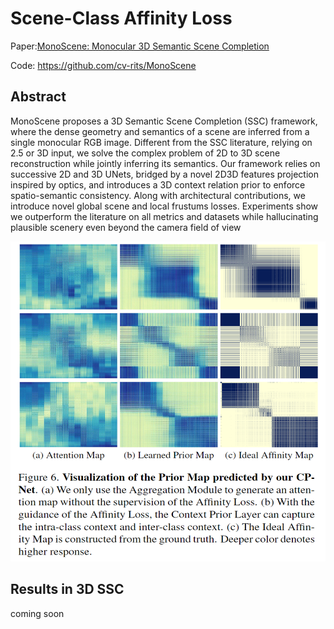 # Scene-Class Affinity Loss

Paper:[MonoScene: Monocular 3D Semantic Scene Completion](https://arxiv.org/abs/2112.00726)

Code: https://github.com/cv-rits/MonoScene

## Abstract

MonoScene proposes a 3D Semantic Scene Completion (SSC) framework, 
where the dense geometry and semantics of a scene are inferred from a single monocular RGB image. 
Different from the SSC literature, 
relying on 2.5 or 3D input, we solve the complex problem of 2D to 3D scene reconstruction while jointly inferring its semantics. 
Our framework relies on successive 2D and 3D UNets, 
bridged by a novel 2D3D features projection inspired by optics, 
and introduces a 3D context relation prior to enforce spatio-semantic consistency. 
Along with architectural contributions, we introduce novel global scene and local frustums losses. 
Experiments show we outperform the literature on all metrics and datasets while hallucinating plausible scenery even beyond the camera field of view

<div align=center>
<img src="../../figure/losses/Scene_Class_Affinity_Loss.jpg" width=512 height=512>
</div>

## Results in 3D SSC

coming soon

